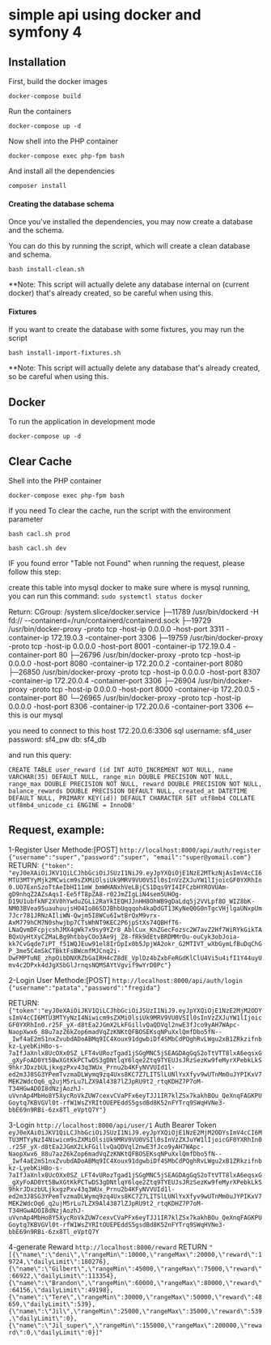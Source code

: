 simple api using docker and symfony 4
========
## Installation

First, build the docker images

`docker-compose build`

Run the containers

`docker-compose up -d`

Now shell into the PHP container

`docker-compose exec php-fpm bash`

And install all the dependencies

`composer install`


#### Creating the database schema

Once you've installed the dependencies, you may now create a database and the schema. 

You can do this by running the script, which will create a clean database and schema.

`bash install-clean.sh`

**Note: This script will actually delete any database internal on (current docker) that's already created, so be careful when using this.

#### Fixtures

If you want to create the database with some fixtures, you may run the script 

`bash install-import-fixtures.sh`

**Note: This script will actually delete any database that's already created, so be careful when using this.


## Docker

To run the application in development mode

`docker-compose up -d`

## Clear Cache

Shell into the PHP container

`docker-compose exec php-fpm bash`

If you need To clear the cache, run the script with the environment parameter

`bash cacl.sh prod`

`bash cacl.sh dev`


IF you found error "Table not Found" when running the request, please follow this step:

create this table into mysql docker 
to make sure where is mysql running, you can run this command:
`sudo systemctl status docker`

Return:
CGroup: /system.slice/docker.service
           ├─11789 /usr/bin/dockerd -H fd:// --containerd=/run/containerd/containerd.sock
           ├─19729 /usr/bin/docker-proxy -proto tcp -host-ip 0.0.0.0 -host-port 3311 -container-ip 172.19.0.3 -container-port 3306
           ├─19759 /usr/bin/docker-proxy -proto tcp -host-ip 0.0.0.0 -host-port 8001 -container-ip 172.19.0.4 -container-port 80
           ├─26796 /usr/bin/docker-proxy -proto tcp -host-ip 0.0.0.0 -host-port 8080 -container-ip 172.20.0.2 -container-port 8080
           ├─26850 /usr/bin/docker-proxy -proto tcp -host-ip 0.0.0.0 -host-port 8307 -container-ip 172.20.0.4 -container-port 3306
           ├─26904 /usr/bin/docker-proxy -proto tcp -host-ip 0.0.0.0 -host-port 8000 -container-ip 172.20.0.5 -container-port 80
           └─26965 /usr/bin/docker-proxy -proto tcp -host-ip 0.0.0.0 -host-port 8306 -container-ip 172.20.0.6 -container-port 3306 <-- this is our mysql


you need to connect to this host 172.20.0.6:3306 sql 
username: sf4_user
password: sf4_pw
db: sf4_db

and run this query:

`CREATE TABLE user_reward (id INT AUTO_INCREMENT NOT NULL, name VARCHAR(35) DEFAULT NULL, range_min DOUBLE PRECISION NOT NULL, range_max DOUBLE PRECISION NOT NULL, reward DOUBLE PRECISION NOT NULL, balance_rewards DOUBLE PRECISION DEFAULT NULL, created_at DATETIME DEFAULT NULL, PRIMARY KEY(id)) DEFAULT CHARACTER SET utf8mb4 COLLATE utf8mb4_unicode_ci ENGINE = InnoDB'`



## Request, example:

1-Register User Methode:[POST]
`http://localhost:8000/api/auth/register`
`{"username":"super","password":"super", "email":"super@yomail.com"}`
RETURN:
`{"token": "eyJ0eXAiOiJKV1QiLCJhbGciOiJSUzI1NiJ9.eyJpYXQiOjE1NzE2MTkzNjAsImV4cCI6MTU3MTYyMjk2MCwicm9sZXMiOlsiUk9MRV9VU0VSIl0sInVzZXJuYW1lIjoicGF0YXRhIn0.UO7ExnSzoTtAeIbHI11mW_bmWHANxhVeLBjCS1Dqs9YI4IFCzbHYROVUAm-gD9nhqZ2AZsAqsI-Ee5fT8pZA8-r02JmZIgLiN4sem5UHOg-D19U1ubfkNF2XV0hYwduZGLi2RaYkIEQHJJnHH8OhWB9gDaLdq5j2VVLpf8O_WIZ8bK-NM03BVea95uauhuujsHO4Io865DJBhbUqqqoh4kaDdGT13KyNeQ0G0nTgcVHjlgaUNxpUm7Jcr781JRNzAIliWN-Qwjm5I8WCu6IwtBrQxM9vrx-AxM779hCM7N0shwjbp7CTsWhNT9KEC2P6jpStXs74QBHfT6-LNaQvmDFcpjcshJMX4gWk7x9sy9YZr8_AblCux_KnZGecFozsc2W7avZ2Hf7WiRYkGikTABQxUyHtXyCZMaLBg9htbbyCOo3Ae9j_Z8-fRk9dEtvBRDMMrOu-ouCyk3obJoia-kk7CvGqde7iPT_f51WQJEuw91el8IrDpIx0b5JpjWA2okr_G2MTIVT_wXbGymLfBuDqChGP_3me5C4mSkCTBktFsBWcmfMJCnq2i-DwFMPTuNE_zhpOibDNXRZbGaIRH4cZ8dE_VplDz4bZxbFeRGdKlClU4Vi5u4ifI1Y44uyUmv4c2DPxk4dJgXSbGlJrnqsNQMSAYtVgvif9wYrD0Pc"}`



2-Login User Methode:[POST]
`http://localhost:8000/api/auth/login`
`{"username":"patata","password":"fregida"}`

RETURN:
`{"token":"eyJ0eXAiOiJKV1QiLCJhbGciOiJSUzI1NiJ9.eyJpYXQiOjE1NzE2MjM2ODYsImV4cCI6MTU3MTYyNzI4Niwicm9sZXMiOlsiUk9MRV9VU0VSIl0sInVzZXJuYW1lIjoicGF0YXRhIn0.r25F_yX-d8tEa2JGmX2LkFGillvQaQDVql2nwE3fJco9yAH7WApc-NaopXwx6_88u7azZ6kZop6madVqZzKNKtQFBOSEKsqNPuXxlQmfDbo5fN--_Iwf4aE2mS1nxZvubdADoABMq9IC4Xoux91dgwbiDf4SMbCdPQghRvLWgu2xB1ZRkzifnbkz-LyebKiH8o-s-7aIfJaXnlx8UcOXx0SZ_LFT4vURozTgad1jSGgMNC5jSEAGDAgGqS2oTtVTT8lxA6eqsxG_gXyFoAD0Yt5BwXGtKkPCTwDS3gDNtlqY6lqe2Ztq9TYEUJsJRzSezKw9feMyrXPebkLkS9hkrJDxzbULjkxgzPxv43q3WUx_Prnu2b4KFyNVVUId1l-ed2m3J8SG3YPemTvzmaDLWymq9zq4Uxs8KC7Z7LITSlLUNlYxXfyv9wUTnMm0uJYPIKxV7MEK2WdcOq6_q2ujM5rLu7LZX9Al4387lZJpRU9t2_rtqKDHZ7P7oM-T34HGwADOI8dNzjAozhJ-uVvnAp4MbHo8Y5XycRoVkZUW7cexvCVaPFx6eyTJJ1IR7klZSx7kakhBOu_QeXnqFAGKPUGoytq7KBVGVl0t-rfW1WsZYRItOUEPEddS5gsdBd8K52nFYTrq9SWqHVNe3-bbE69n9RBi-6zx8Tl_eVptQ7Y"}`

3-Login
`http://localhost:8000/api/user/1`
Auth Bearer Token
`eyJ0eXAiOiJKV1QiLCJhbGciOiJSUzI1NiJ9.eyJpYXQiOjE1NzE2MjM2ODYsImV4cCI6MTU3MTYyNzI4Niwicm9sZXMiOlsiUk9MRV9VU0VSIl0sInVzZXJuYW1lIjoicGF0YXRhIn0.r25F_yX-d8tEa2JGmX2LkFGillvQaQDVql2nwE3fJco9yAH7WApc-NaopXwx6_88u7azZ6kZop6madVqZzKNKtQFBOSEKsqNPuXxlQmfDbo5fN--_Iwf4aE2mS1nxZvubdADoABMq9IC4Xoux91dgwbiDf4SMbCdPQghRvLWgu2xB1ZRkzifnbkz-LyebKiH8o-s-7aIfJaXnlx8UcOXx0SZ_LFT4vURozTgad1jSGgMNC5jSEAGDAgGqS2oTtVTT8lxA6eqsxG_gXyFoAD0Yt5BwXGtKkPCTwDS3gDNtlqY6lqe2Ztq9TYEUJsJRzSezKw9feMyrXPebkLkS9hkrJDxzbULjkxgzPxv43q3WUx_Prnu2b4KFyNVVUId1l-ed2m3J8SG3YPemTvzmaDLWymq9zq4Uxs8KC7Z7LITSlLUNlYxXfyv9wUTnMm0uJYPIKxV7MEK2WdcOq6_q2ujM5rLu7LZX9Al4387lZJpRU9t2_rtqKDHZ7P7oM-T34HGwADOI8dNzjAozhJ-uVvnAp4MbHo8Y5XycRoVkZUW7cexvCVaPFx6eyTJJ1IR7klZSx7kakhBOu_QeXnqFAGKPUGoytq7KBVGVl0t-rfW1WsZYRItOUEPEddS5gsdBd8K52nFYTrq9SWqHVNe3-bbE69n9RBi-6zx8Tl_eVptQ7Y` 

4-generate Reward
`http://localhost:8000/reward`
RETURN
`"[{\"name\":\"deni\",\"rangeMin\":10000,\"rangeMax\":20000,\"reward\":19724,\"dailyLimit\":180276},{\"name\":\"Gilbert\",\"rangeMin\":45000,\"rangeMax\":75000,\"reward\":66922,\"dailyLimit\":113354},{\"name\":\"Brandon\",\"rangeMin\":60000,\"rangeMax\":80000,\"reward\":64156,\"dailyLimit\":49198},{\"name\":\"Tere\",\"rangeMin\":30000,\"rangeMax\":50000,\"reward\":48659,\"dailyLimit\":539},{\"name\":\"Jil\",\"rangeMin\":25000,\"rangeMax\":35000,\"reward\":539,\"dailyLimit\":0},{\"name\":\"Jil_super\",\"rangeMin\":155000,\"rangeMax\":200000,\"reward\":0,\"dailyLimit\":0}]"`


